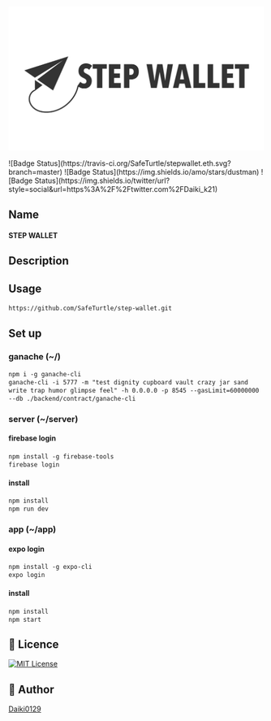 <p align="center">
  <img src="./static/Logo_step_wallet.png" width="1280">
</p>
![Badge Status](https://travis-ci.org/SafeTurtle/stepwallet.eth.svg?branch=master)
![Badge Status](https://img.shields.io/amo/stars/dustman)
![Badge Status](https://img.shields.io/twitter/url?style=social&url=https%3A%2F%2Ftwitter.com%2FDaiki_k21)

## Name
#### STEP WALLET

## Description

## Usage
```
https://github.com/SafeTurtle/step-wallet.git
```

## Set up
### ganache (~/)
```
npm i -g ganache-cli
ganache-cli -i 5777 -m "test dignity cupboard vault crazy jar sand write trap humor glimpse feel" -h 0.0.0.0 -p 8545 --gasLimit=60000000 --db ./backend/contract/ganache-cli
```

### server (~/server)
####  firebase login
```
npm install -g firebase-tools
firebase login
```
####  install
```
npm install
npm run dev
```
### app (~/app)

####  expo login
```
npm install -g expo-cli
expo login
```
####  install
```
npm install
npm start
```

## 🎫 Licence

[![MIT License](http://img.shields.io/badge/license-MIT-blue.svg?style=flat)](LICENSE)

## 👀 Author

[Daiki0129](https://github.com/Daiki0129)

